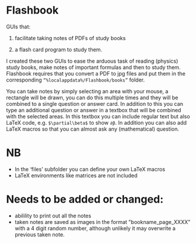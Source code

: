 # Flashbook

GUIs that:

  1) facilitate taking notes of PDFs of study books

  2) a flash card program to study them.
  
I created these two GUIs to ease the arduous task of reading (physics) study books, make notes of important formulas and then to study them. Flashbook requires that you convert a PDF to jpg files and put them in the corresponding `“%localappdata%/Flashbook/books”` folder.

You can take notes by simply selecting an area with your mouse, a rectangle will be drawn, you can do this multiple times and they will be combined to a single question or answer card. In addition to this you can type an additional question or answer in a textbox that will be combined with the selected areas. In this textbox you can include regular text but also LaTeX code, e.g. `$\partial\beta$` to show `∂β`. In addition you can also add LaTeX macros so that you can almost ask any (mathematical) question.
# NB
- In the ‘files’ subfolder you can define your own LaTeX macros
-	LaTeX environments like matrices are not included

# Needs to be added or changed:
- abilility to print out all the notes
- taken notes are saved as images in the format "bookname_page_XXXX" with a 4 digit random number, although unlikely it may overwrite a previous taken note.
